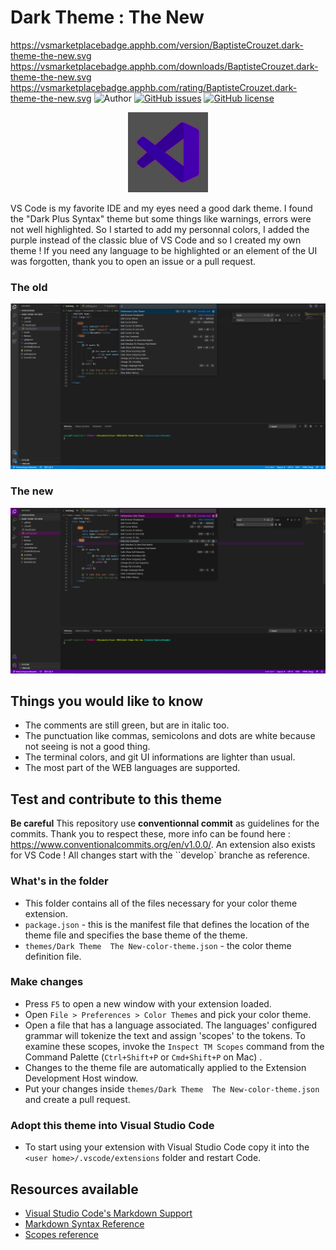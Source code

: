# Dark Theme : The New

https://vsmarketplacebadge.apphb.com/version/BaptisteCrouzet.dark-theme-the-new.svg
https://vsmarketplacebadge.apphb.com/downloads/BaptisteCrouzet.dark-theme-the-new.svg
https://vsmarketplacebadge.apphb.com/rating/BaptisteCrouzet.dark-theme-the-new.svg
![Author](https://img.shields.io/badge/Author-Baptiste%20Crouzet-red)
[![GitHub issues](https://img.shields.io/github/issues/BaptisteCrouzet/DarkTheme-The-New.svg)](https://github.com/BaptisteCrouzet/DarkTheme-The-New/issues)
[![GitHub license](https://img.shields.io/badge/license-MIT-blue.svg)](https://github.com/BaptisteCrouzet/DarkTheme-The-New/blob/master/LICENSE)
<!-- [![Installs](https://vsmarketplacebadge.apphb.com/installs-short/dunstontc.dark-plus-syntax.svg?style=flat&color=blue)](https://marketplace.visualstudio.com/items?itemName=dunstontc.dark-plus-syntax) -->

<div align="center">
    <a href="https://github.com/BaptisteCrouzet/DarkTheme-The-New/tree/master">
        <img src="https://github.com/BaptisteCrouzet/DarkTheme-The-New/blob/develop/assets/Dark-Theme-the-new@0,25x.png?raw=true" alt="logo">
    </a>
</div>

VS Code is my favorite IDE and my eyes need a good dark theme. I found the "Dark Plus Syntax" theme but some things like warnings, errors were not well highlighted. So I started to add my personnal colors, I added the purple instead of the classic blue of VS Code and so I created my own theme !
If you need any language to be highlighted or an element of the UI was forgotten, thank you to open an issue or a pull request.

### The old

<img src="https://github.com/BaptisteCrouzet/DarkTheme-The-New/blob/develop/assets/the-old.png?raw=true" alt="logo">

### The new

<img src="https://github.com/BaptisteCrouzet/DarkTheme-The-New/blob/develop/assets/the-new.png?raw=true" alt="logo">

## Things you would like to know

* The comments are still green, but are in italic too.
* The punctuation like commas, semicolons and dots are white because not seeing is not a good thing.
* The terminal colors, and git UI informations are lighter than usual.
* The most part of the WEB languages are supported.

## Test and contribute to this theme

**Be careful** This repository use **conventionnal commit** as guidelines for the commits. Thank you to respect these, more info can be found here : https://www.conventionalcommits.org/en/v1.0.0/. An extension also exists for VS Code ! All changes start with the ``develop` branche as reference.

### What's in the folder

* This folder contains all of the files necessary for your color theme extension.
* `package.json` - this is the manifest file that defines the location of the theme file and specifies the base theme of the theme.
* `themes/Dark Theme  The New-color-theme.json` - the color theme definition file.

### Make changes

* Press `F5` to open a new window with your extension loaded.
* Open `File > Preferences > Color Themes` and pick your color theme.
* Open a file that has a language associated. The languages' configured grammar will tokenize the text and assign 'scopes' to the tokens. To examine these scopes, invoke the `Inspect TM Scopes` command from the Command Palette (`Ctrl+Shift+P` or `Cmd+Shift+P` on Mac) .
* Changes to the theme file are automatically applied to the Extension Development Host window.
* Put your changes inside `themes/Dark Theme  The New-color-theme.json` and create a pull request.

### Adopt this theme into Visual Studio Code

* To start using your extension with Visual Studio Code copy it into the `<user home>/.vscode/extensions` folder and restart Code.

## Resources available

* [Visual Studio Code's Markdown Support](http://code.visualstudio.com/docs/languages/markdown)
* [Markdown Syntax Reference](https://help.github.com/articles/markdown-basics/)
* [Scopes reference](https://code.visualstudio.com/api/extension-guides/color-theme)
